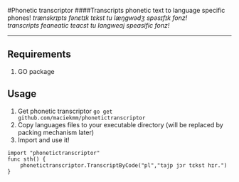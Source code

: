 #Phonetic transcriptor
####Transcripts phonetic text to language specific phones!
*trænskrɪpts fənɛtɪk tɛkst tu læŋgwədʒ spəsɪfɪk fonz!*<br />*transcripts feaneatic teacst tu langweaj speasific fonz!*

----
## Requirements
1. GO package

## Usage
1. Get phonetic transcriptor
```go get github.com/maciekmm/phonetictranscriptor```
2. Copy languages files to your executable directory (will be replaced by packing mechanism later)
3. Import and use it!
```
import "phonetictranscriptor"
func sth() {
    phonetictranscriptor.TranscriptByCode("pl","tajp jɔr tɛkst hɪr.")
}
```
